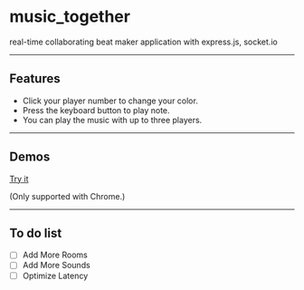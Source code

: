 # music_together

real-time collaborating beat maker application with express.js, socket.io

---

## Features

-   Click your player number to change your color.
-   Press the keyboard button to play note.
-   You can play the music with up to three players.

---

## Demos

[Try it](https://music-together-demo.herokuapp.com)

(Only supported with Chrome.)

---

## To do list

-   [ ] Add More Rooms
-   [ ] Add More Sounds
-   [ ] Optimize Latency
